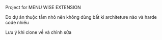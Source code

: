 Project for MENU WISE EXTENSION

Do dự án thuộc tầm nhỏ nên không dùng bất kì architeture nào và harde code nhiều 

Lưu ý khi clone về và chỉnh sửa
